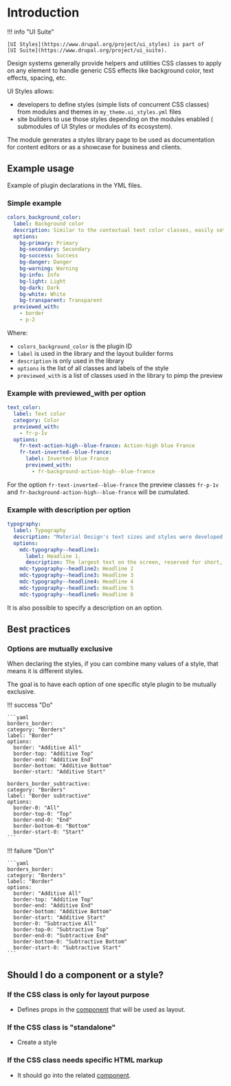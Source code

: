 # Introduction

!!! info "UI Suite"

    [UI Styles](https://www.drupal.org/project/ui_styles) is part of
    [UI Suite](https://www.drupal.org/project/ui_suite).

Design systems generally provide helpers and utilities CSS classes to apply on
any element to handle generic CSS effects like background color, text effects,
spacing, etc.

UI Styles allows:

* developers to define styles (simple lists of concurrent CSS classes) from
modules and themes in `my_theme.ui_styles.yml` files
* site builders to use those styles depending on the modules enabled (
submodules of UI Styles or modules of its ecosystem).

The module generates a styles library page to be used as documentation for
content editors or as a showcase for business and clients.


## Example usage

Example of plugin declarations in the YML files.


### Simple example

```yaml
colors_background_color:
  label: Background color
  description: Similar to the contextual text color classes, easily set the background of an element to any contextual class.
  options:
    bg-primary: Primary
    bg-secondary: Secondary
    bg-success: Success
    bg-danger: Danger
    bg-warning: Warning
    bg-info: Info
    bg-light: Light
    bg-dark: Dark
    bg-white: White
    bg-transparent: Transparent
  previewed_with:
    - border
    - p-2
```

Where:
* `colors_background_color` is the plugin ID
* `label` is used in the library and the layout builder forms
* `description` is only used in the library
* `options` is the list of all classes and labels of the style
* `previewed_with` is a list of classes used in the library to pimp the preview


### Example with previewed_with per option

```yaml
text_color:
  label: Text color
  category: Color
  previewed_with:
    - fr-p-1v
  options:
    fr-text-action-high--blue-france: Action-high blue France
    fr-text-inverted--blue-france:
      label: Inverted blue France
      previewed_with:
        - fr-background-action-high--blue-france
```

For the option `fr-text-inverted--blue-france` the preview classes `fr-p-1v` and
`fr-background-action-high--blue-france`  will be cumulated.


### Example with description per option

```yaml
typography:
  label: Typography
  description: "Material Design's text sizes and styles were developed to balance content density and reading comfort under typical usage conditions. https://m2.material.io/develop/web/components/typography"
  options:
    mdc-typography--headline1:
      label: Headline 1.
      description: The largest text on the screen, reserved for short, important text or numerals.
    mdc-typography--headline2: Headline 2
    mdc-typography--headline3: Headline 3
    mdc-typography--headline4: Headline 4
    mdc-typography--headline5: Headline 5
    mdc-typography--headline6: Headline 6
```

It is also possible to specify a description on an option.


## Best practices


### Options are mutually exclusive

When declaring the styles, if you can combine many values of a style, that means
it is different styles.

The goal is to have each option of one specific style plugin to be mutually
exclusive.

!!! success "Do"

    ```yaml
    borders_border:
    category: "Borders"
    label: "Border"
    options:
      border: "Additive All"
      border-top: "Additive Top"
      border-end: "Additive End"
      border-bottom: "Additive Bottom"
      border-start: "Additive Start"

    borders_border_subtractive:
    category: "Borders"
    label: "Border subtractive"
    options:
      border-0: "All"
      border-top-0: "Top"
      border-end-0: "End"
      border-bottom-0: "Bottom"
      border-start-0: "Start"
    ```

!!! failure "Don't"

    ```yaml
    borders_border:
    category: "Borders"
    label: "Border"
    options:
      border: "Additive All"
      border-top: "Additive Top"
      border-end: "Additive End"
      border-bottom: "Additive Bottom"
      border-start: "Additive Start"
      border-0: "Subtractive All"
      border-top-0: "Subtractive Top"
      border-end-0: "Subtractive End"
      border-bottom-0: "Subtractive Bottom"
      border-start-0: "Subtractive Start"
    ```


## Should I do a component or a style?


### If the CSS class is only for layout purpose

* Defines props in the [component](https://www.drupal.org/project/ui_patterns)
  that will be used as layout.


### If the CSS class is "standalone"

* Create a style


### If the CSS class needs specific HTML markup

* It should go into the related [component](https://www.drupal.org/project/ui_patterns).

